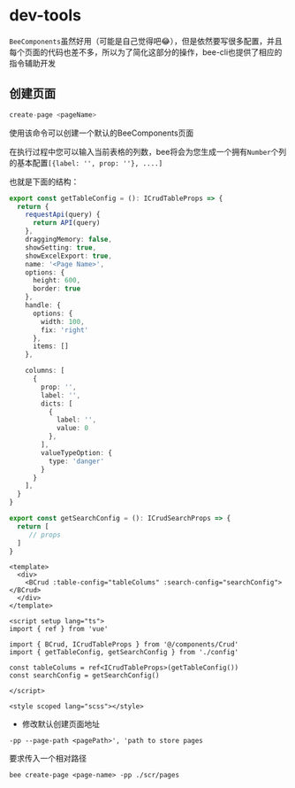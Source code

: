 # dev-tools

`BeeComponents`虽然好用（可能是自己觉得吧😂），但是依然要写很多配置，并且每个页面的代码也差不多，所以为了简化这部分的操作，bee-cli也提供了相应的指令辅助开发

## 创建页面

```js
create-page <pageName>
```

使用该命令可以创建一个默认的BeeComponents页面

在执行过程中您可以输入当前表格的列数，bee将会为您生成一个拥有`Number`个列的基本配置`[{label: '', prop: ''}, ....]`

也就是下面的结构：

```ts
export const getTableConfig = (): ICrudTableProps => {
  return {
    requestApi(query) {
      return API(query)
    },
    draggingMemory: false,
    showSetting: true,
    showExcelExport: true,
    name: '<Page Name>',
    options: {
      height: 600,
      border: true
    },
    handle: {
      options: {
        width: 100,
        fix: 'right'
      },
      items: []
    },

    columns: [
      {
        prop: '',
        label: '',
        dicts: [
          {
            label: '',
            value: 0
          },
        ],
        valueTypeOption: {
          type: 'danger'
        }
      }
    ],
  }
}

export const getSearchConfig = (): ICrudSearchProps => {
  return [
     // props
  ]
}
```

```vue
<template>
  <div>
    <BCrud :table-config="tableColums" :search-config="searchConfig"></BCrud>
  </div>
</template>

<script setup lang="ts">
import { ref } from 'vue'

import { BCrud, ICrudTableProps } from '@/components/Crud'
import { getTableConfig, getSearchConfig } from './config'

const tableColums = ref<ICrudTableProps>(getTableConfig())
const searchConfig = getSearchConfig()

</script>

<style scoped lang="scss"></style>

```

- 修改默认创建页面地址

```
-pp --page-path <pagePath>', 'path to store pages
```

要求传入一个相对路径

```
bee create-page <page-name> -pp ./scr/pages
```